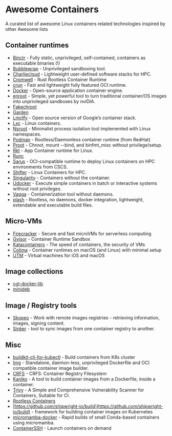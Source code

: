 Awesome Containers
===================

A curated list of awesome Linux containers related technologies inspired by other Awesome lists

Container runtimes 
------------------
* [Binctr](https://github.com/jfrazelle/binctr) - Fully static, unprivileged, self-contained, containers as executable binaries (!)
* [Bubblewrap](https://github.com/projectatomic/bubblewrap) - Unprivileged sandboxing tool.
* [Charliecloud](https://github.com/hpc/charliecloud) - Lightweight user-defined software stacks for HPC.
* [Cromwell](https://github.com/guni1192/cromwell) - Rust Rootless Container Runtime
* [crun](https://github.com/containers/crun) - Fast and lightweight fully featured OCI runtime.
* [Docker](https://github.com/docker/docker) - Open-source application container engine.
* [enroot](https://github.com/nviDIA/enroot) - Simple, yet powerful tool to turn traditional container/OS images into unprivileged sandboxes by nviDIA.
* [Fakechroot](https://github.com/dex4er/fakechroot)
* [Garden](https://github.com/cloudfoundry-incubator/garden)
* [Lmctfy](https://github.com/google/lmctfy) - Open source version of Google’s container stack.
* [Lxc](https://linuxcontainers.org/lxc/) - Linux containers.
* [Nsroot](https://github.com/uit-no/nsroot) - Minimalist process isolation tool implemented with Linux namespaces.
* [Podman](https://podman.io/) - Rootless/Daemonless container runtime (from RedHat)
* [Proot](https://github.com/proot-me/PRoot) - Chroot, mount --bind, and binfmt_misc without privilege/setup.
* [Rkt](https://github.com/coreos/rkt) - App Container runtime for Linux.
* [Runc](https://github.com/opencontainers/runc)
* [Sarus](https://github.com/eth-cscs/sarus) - OCI-compatible runtime to deploy Linux containers on HPC environments from CSCS.
* [Shifter](https://github.com/NERSC/shifter) - Linux Containers for HPC.
* [Singularity](http://singularity.lbl.gov/) - Containers without the container.
* [Udocker](https://github.com/indigo-dc/udocker) - Execute simple containers in batch or interactive systems without root privileges.
* [Vagga](https://github.com/tailhook/vagga/) - Containerization tool without daemons.
* [plash](https://github.com/ihucos/plash/) - Rootless, no daemons, docker integration, lightweight, extendable and executable build files.

Micro-VMs
---------
* [Firecracker](https://firecracker-microvm.github.io/) - Secure and fast microVMs for serverless computing
* [Gvisor](https://github.com/google/gvisor) - Container Runtime Sandbox
* [Katacontainers](https://katacontainers.io/) - The speed of containers, the security of VMs
* [Colima](https://github.com/abiosoft/colima) - Container runtimes on macOS (and Linux) with minimal setup
* [UTM](https://github.com/utmapp/UTM) - Virtual machines for iOS and macOS

Image collections
------------------
* [cgl-docker-lib](https://github.com/BD2KGenomics/cgl-docker-lib)
* [minideb](https://engineering.bitnami.com/articles/minideb-a-new-container-base-image.html)

Image / Registry tools
----------------------
* [Skopeo](https://github.com/containers/skopeo) - Work with remote images registries - retrieving information, images, signing content.
* [Sinker](https://github.com/plexsystems/sinker) - tool to sync images from one container registry to another.

Misc
-----
* [buildkit-cli-for-kubectl](https://github.com/vmware-tanzu/buildkit-cli-for-kubectl#buildkit-cli-for-kubectl) - Build containers from K8s cluster
* [Img](https://github.com/genuinetools/img) - Standalone, daemon-less, unprivileged Dockerfile and OCI compatible container image builder.
* [CRFS](https://github.com/google/crfs) - CRFS: Container Registry Filesystem
* [Kaniko](https://github.com/GoogleContainerTools/kaniko) - A tool to build container images from a Dockerfile, inside a container.
* [Trivy](https://github.com/aquasecurity/trivy) - A Simple and Comprehensive Vulnerability Scanner for Containers, Suitable for CI.
* [Rootless Containers](https://rootlesscontaine.rs/)
* [https://github.com/shipwright-io/build](https://github.com/shipwright-io/build) - framework for building container images on Kubernetes
* [micromamba-docker](https://github.com/mamba-org/micromamba-docker) - Rapid builds of small Conda-based containers using micromamba.
* [ContainerSSH](https://github.com/ContainerSSH/ContainerSSH) - Launch containers on demand
